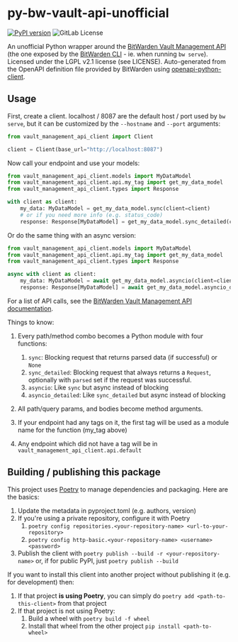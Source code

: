 # py-bw-vault-api-unofficial

[![PyPI version](https://badge.fury.io/py/py-bw-vault-management-api-client.svg)](https://badge.fury.io/py/py-bw-vault-management-api-client)
![GitLab License](https://img.shields.io/gitlab/license/grey-panther%2Fpy-bw-vault-api-unofficial)


An unofficial Python wrapper around the [BitWarden Vault Management API](https://bitwarden.com/help/vault-management-api/) (the one exposed by the [BitWarden CLI](https://bitwarden.com/help/cli/) - ie. when running `bw serve`). Licensed under the LGPL v2.1 license (see LICENSE). Auto-generated from the OpenAPI definition file provided by BitWarden using [openapi-python-client](https://pypi.org/project/openapi-python-client/).

## Usage
First, create a client. localhost / 8087 are the default host / port used by `bw serve`, but it can be customized by the `--hostname` and `--port` arguments:

```python
from vault_management_api_client import Client

client = Client(base_url="http://localhost:8087")
```

Now call your endpoint and use your models:

```python
from vault_management_api_client.models import MyDataModel
from vault_management_api_client.api.my_tag import get_my_data_model
from vault_management_api_client.types import Response

with client as client:
    my_data: MyDataModel = get_my_data_model.sync(client=client)
    # or if you need more info (e.g. status_code)
    response: Response[MyDataModel] = get_my_data_model.sync_detailed(client=client)
```

Or do the same thing with an async version:

```python
from vault_management_api_client.models import MyDataModel
from vault_management_api_client.api.my_tag import get_my_data_model
from vault_management_api_client.types import Response

async with client as client:
    my_data: MyDataModel = await get_my_data_model.asyncio(client=client)
    response: Response[MyDataModel] = await get_my_data_model.asyncio_detailed(client=client)
```

For a list of API calls, see the [BitWarden Vault Management API documentation](https://bitwarden.com/help/vault-management-api/).

Things to know:
1. Every path/method combo becomes a Python module with four functions:
    1. `sync`: Blocking request that returns parsed data (if successful) or `None`
    1. `sync_detailed`: Blocking request that always returns a `Request`, optionally with `parsed` set if the request was successful.
    1. `asyncio`: Like `sync` but async instead of blocking
    1. `asyncio_detailed`: Like `sync_detailed` but async instead of blocking

1. All path/query params, and bodies become method arguments.
1. If your endpoint had any tags on it, the first tag will be used as a module name for the function (my_tag above)
1. Any endpoint which did not have a tag will be in `vault_management_api_client.api.default`


## Building / publishing this package
This project uses [Poetry](https://python-poetry.org/) to manage dependencies  and packaging.  Here are the basics:
1. Update the metadata in pyproject.toml (e.g. authors, version)
1. If you're using a private repository, configure it with Poetry
    1. `poetry config repositories.<your-repository-name> <url-to-your-repository>`
    1. `poetry config http-basic.<your-repository-name> <username> <password>`
1. Publish the client with `poetry publish --build -r <your-repository-name>` or, if for public PyPI, just `poetry publish --build`

If you want to install this client into another project without publishing it (e.g. for development) then:
1. If that project **is using Poetry**, you can simply do `poetry add <path-to-this-client>` from that project
1. If that project is not using Poetry:
    1. Build a wheel with `poetry build -f wheel`
    1. Install that wheel from the other project `pip install <path-to-wheel>`
